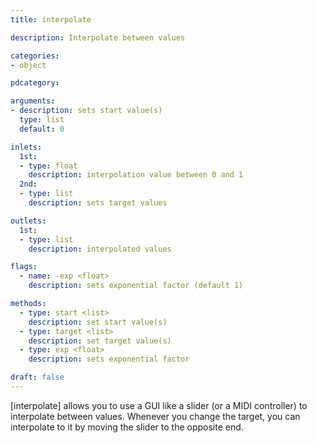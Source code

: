 ```yaml
---
title: interpolate

description: Interpolate between values

categories:
- object

pdcategory:

arguments:
- description: sets start value(s)
  type: list
  default: 0

inlets:
  1st:
  - type: float
    description: interpolation value between 0 and 1
  2nd:
  - type: list
    description: sets target values

outlets:
  1st:
  - type: list
    description: interpolated values

flags:
  - name: -exp <float>
    description: sets exponential factor (default 1)

methods:
  - type: start <list>
    description: set start value(s)
  - type: target <list>
    description: set target value(s)
  - type: exp <float>
    description: sets exponential factor

draft: false
---
```


[interpolate] allows you to use a GUI like a slider (or a MIDI controller) to interpolate between values. Whenever you change the target, you can interpolate to it by moving the slider to the opposite end.

